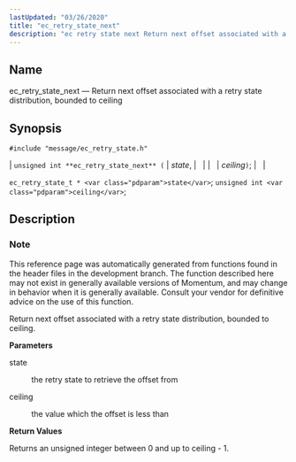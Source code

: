 ```yaml
---
lastUpdated: "03/26/2020"
title: "ec_retry_state_next"
description: "ec retry state next Return next offset associated with a retry state distribution bounded to ceiling unsigned int ec retry state next state ceiling ec retry state t state unsigned int ceiling This reference page was automatically generated from functions found in the header files in the development branch The..."
---
```


<a name="apis.ec_retry_state_next"></a> 
## Name

ec_retry_state_next — Return next offset associated with a retry state distribution, bounded to ceiling

## Synopsis

`#include "message/ec_retry_state.h"`

| `unsigned int **ec_retry_state_next** (` | <var class="pdparam">state</var>, |   |
|   | <var class="pdparam">ceiling</var>`)`; |   |

`ec_retry_state_t * <var class="pdparam">state</var>`;
`unsigned int <var class="pdparam">ceiling</var>`;<a name="idp57328016"></a> 
## Description

### Note

This reference page was automatically generated from functions found in the header files in the development branch. The function described here may not exist in generally available versions of Momentum, and may change in behavior when it is generally available. Consult your vendor for definitive advice on the use of this function.

Return next offset associated with a retry state distribution, bounded to ceiling.

**<a name="idp57330928"></a> Parameters**

<dl class="variablelist">

<dt>state</dt>

<dd>

the retry state to retrieve the offset from

</dd>

<dt>ceiling</dt>

<dd>

the value which the offset is less than

</dd>

</dl>

**<a name="idp57335536"></a> Return Values**

Returns an unsigned integer between 0 and up to ceiling - 1.